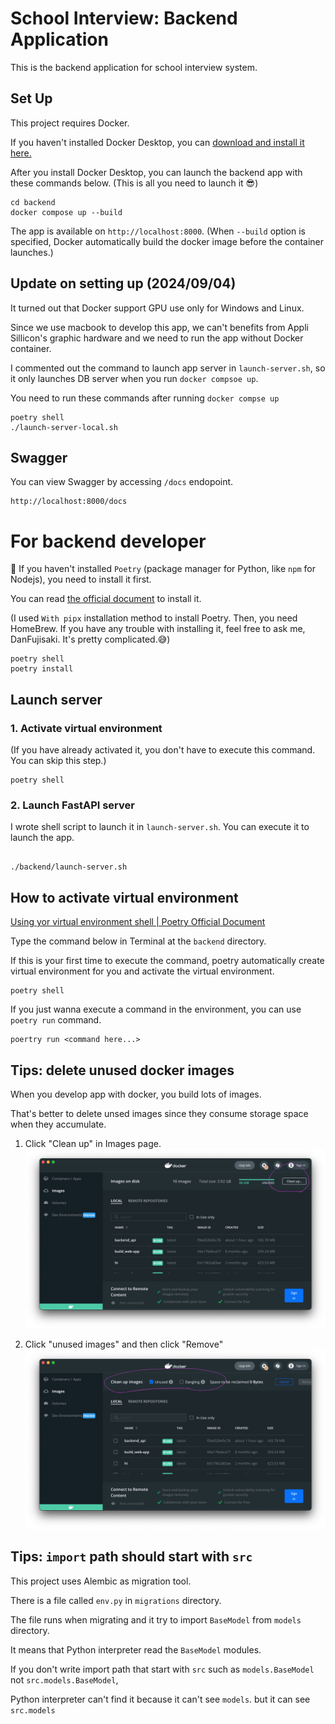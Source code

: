 # School Interview: Backend Application

This is the backend application for school interview system.

## Set Up

This project requires Docker.

If you haven't installed Docker Desktop, you can [download and install it here.](https://docs.docker.com/desktop/install/mac-install/)

After you install Docker Desktop, you can launch the backend app with these commands below. (This is all you need to launch it 😎)

```
cd backend
docker compose up --build
```

The app is available on `http://localhost:8000`.
(When `--build` option is specified, Docker automatically build the docker image before the container launches.)

## Update on setting up (2024/09/04)

It turned out that Docker support GPU use only for Windows and Linux.

Since we use macbook to develop this app, we can't benefits from Appli Sillicon's graphic hardware and we need to run the app without Docker container.

I commented out the command to launch app server in `launch-server.sh`, so it only launches DB server when you run `docker compsoe up`.

You need to run these commands after running `docker compse up`

```
poetry shell
./launch-server-local.sh
```

## Swagger

You can view Swagger by accessing `/docs` endopoint.

```
http://localhost:8000/docs
```

# For backend developer

🔔 If you haven't installed `Poetry` (package manager for Python, like `npm` for Nodejs), you need to install it first.

You can read [the official document](https://python-poetry.org/docs/#installing-with-pipx) to install it.

(I used `With pipx` installation method to install Poetry. Then, you need HomeBrew. If you have any trouble with installing it, feel free to ask me, DanFujisaki. It's pretty complicated.😅)

```
poetry shell
poetry install
```

## Launch server

### 1. Activate virtual environment

(If you have already activated it, you don't have to execute this command. You can skip this step.)

```
poetry shell
```

### 2. Launch FastAPI server

I wrote shell script to launch it in `launch-server.sh`.
You can execute it to launch the app.

```

./backend/launch-server.sh

```

## How to activate virtual environment

[Using yor virtual environment shell | Poetry Official Document](https://python-poetry.org/docs/basic-usage/#using-your-virtual-environment)

Type the command below in Terminal at the `backend` directory.

If this is your first time to execute the command, poetry automatically create virtual environment for you and activate the virtual environment.

```
poetry shell
```

If you just wanna execute a command in the environment, you can use `poetry run` command.

```
poertry run <command here...>
```

## Tips: delete unused docker images

When you develop app with docker, you build lots of images.

That's better to delete unsed images since they consume storage space when they accumulate.

1. Click "Clean up" in Images page.
   ![Click "Clean up" in Images page.](./images/how-to-delete-image1.png)

2. Click "unused images" and then click "Remove"
   ![Click "unused images" and then click "Remove"](./images/how-to-delete-image2.png)

## Tips: `import` path should start with `src`

This project uses Alembic as migration tool.

There is a file called `env.py` in `migrations` directory.

The file runs when migrating and it try to import `BaseModel` from `models` directory.

It means that Python interpreter read the `BaseModel` modules.

If you don't write import path that start with `src` such as `models.BaseModel` not `src.models.BaseModel`,

Python interpreter can't find it because it can't see `models`. but it can see `src.models`
